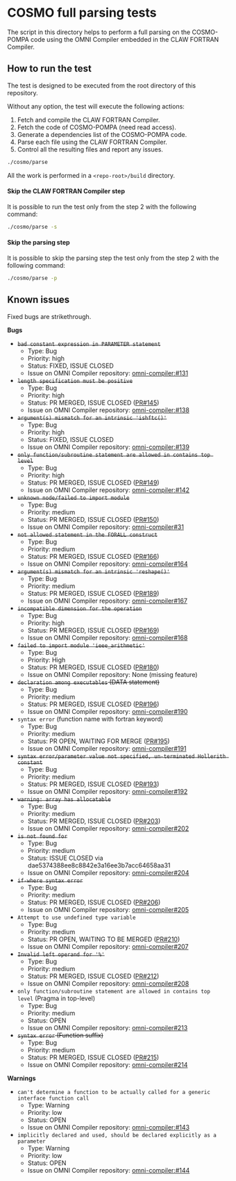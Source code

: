 # COSMO full parsing tests
The script in this directory helps to perform a full parsing on the COSMO-POMPA
code using the OMNI Compiler embedded in the CLAW FORTRAN Compiler.

## How to run the test
The test is designed to be executed from the root directory of this repository.

Without any option, the test will execute the following actions:
1) Fetch and compile the CLAW FORTRAN Compiler.
2) Fetch the code of COSMO-POMPA (need read access).
3) Generate a dependencies list of the COSMO-POMPA code.
4) Parse each file using the CLAW FORTRAN Compiler.
5) Control all the resulting files and report any issues.

```bash
./cosmo/parse
```

All the work is performed in a `<repo-root>/build` directory.

#### Skip the CLAW FORTRAN Compiler step
It is possible to run the test only from the step 2 with the following command:
```bash
./cosmo/parse -s
```

#### Skip the parsing step
It is possible to skip the parsing step the test only from the step 2 with the following command:
```bash
./cosmo/parse -p
```

## Known issues
Fixed bugs are strikethrough.

**Bugs**
* ~~`bad constant expression in PARAMETER statement`~~
  * Type: Bug
  * Priority: high
  * Status: FIXED, ISSUE CLOSED
  * Issue on OMNI Compiler repository: [omni-compiler:#131](https://github.com/omni-compiler/omni-compiler/issues/131)
* ~~`length specification must be positive`~~
  * Type: Bug
  * Priority: high
  * Status: PR MERGED, ISSUE CLOSED ([PR#145](https://github.com/omni-compiler/omni-compiler/pull/145))
  * Issue on OMNI Compiler repository: [omni-compiler:#138](https://github.com/omni-compiler/omni-compiler/issues/138)
* ~~`argument(s) mismatch for an intrinsic 'ishftc()'`~~
  * Type: Bug
  * Priority: high
  * Status: FIXED, ISSUE CLOSED
  * Issue on OMNI Compiler repository: [omni-compiler:#139](https://github.com/omni-compiler/omni-compiler/issues/139)
* ~~`only function/subroutine statement are allowed in contains top level`~~
  * Type: Bug
  * Priority: high
  * Status: PR MERGED, ISSUE CLOSED ([PR#149](https://github.com/omni-compiler/omni-compiler/pull/149))
  * Issue on OMNI Compiler repository: [omni-compiler:#142](https://github.com/omni-compiler/omni-compiler/issues/142)
* ~~`unknown node/failed to import module`~~
  * Type: Bug
  * Priority: medium
  * Status: PR MERGED, ISSUE CLOSED ([PR#150](https://github.com/omni-compiler/omni-compiler/pull/150))
  * Issue on OMNI Compiler repository: [omni-compiler#31](https://github.com/omni-compiler/omni-compiler/issues/31)
* ~~`not allowed statement in the FORALL construct`~~
  * Type: Bug
  * Priority: medium
  * Status: PR MERGED, ISSUE CLOSED ([PR#166](https://github.com/omni-compiler/omni-compiler/pull/166))
  * Issue on OMNI Compiler repository: [omni-compiler#164](https://github.com/omni-compiler/omni-compiler/issues/164)
* ~~`argument(s) mismatch for an intrinsic 'reshape()'`~~
  * Type: Bug
  * Priority: medium
  * Status: PR MERGED, ISSUE CLOSED ([PR#189](https://github.com/omni-compiler/omni-compiler/pull/189))
  * Issue on OMNI Compiler repository: [omni-compiler#167](https://github.com/omni-compiler/omni-compiler/issues/167)
* ~~`incompatible dimension for the operation`~~
  * Type: Bug
  * Priority: high
  * Status: PR MERGED, ISSUE CLOSED ([PR#169](https://github.com/omni-compiler/omni-compiler/pull/169))
  * Issue on OMNI Compiler repository: [omni-compiler#168](https://github.com/omni-compiler/omni-compiler/issues/168)
* ~~`failed to import module 'ieee_arithmetic'`~~
  * Type: Bug
  * Priority: High
  * Status: PR MERGED, ISSUE CLOSED ([PR#180](https://github.com/omni-compiler/omni-compiler/pull/180))
  * Issue on OMNI Compiler repository: None (missing feature)
* ~~`declaration among executables` (DATA statement)~~
  * Type: Bug
  * Priority: medium
  * Status: PR MERGED, ISSUE CLOSED ([PR#196](https://github.com/omni-compiler/omni-compiler/pull/196))
  * Issue on OMNI Compiler repository: [omni-compiler#190](https://github.com/omni-compiler/omni-compiler/issues/190)
* `syntax error` (function name with fortran keyword)
  * Type: Bug
  * Priority: medium
  * Status: PR OPEN, WAITING FOR MERGE ([PR#195](https://github.com/omni-compiler/omni-compiler/pull/195))
  * Issue on OMNI Compiler repository: [omni-compiler#191](https://github.com/omni-compiler/omni-compiler/issues/191)
* ~~`syntax error/parameter value not specified, un-terminated Hollerith constant`~~
  * Type: Bug
  * Priority: medium
  * Status: PR MERGED, ISSUE CLOSED ([PR#193](https://github.com/omni-compiler/omni-compiler/pull/193))
  * Issue on OMNI Compiler repository: [omni-compiler#192](https://github.com/omni-compiler/omni-compiler/issues/191)
* ~~`warning: array has allocatable`~~
  * Type: Bug
  * Priority: medium
  * Status: PR MERGED, ISSUE CLOSED ([PR#203](https://github.com/omni-compiler/omni-compiler/pull/203))
  * Issue on OMNI Compiler repository: [omni-compiler#202](https://github.com/omni-compiler/omni-compiler/issues/202)
* ~~`is not found for`~~
  * Type: Bug
  * Priority: medium
  * Status: ISSUE CLOSED via dae5374388ee8c8842e3a16ee3b7acc64658aa31
  * Issue on OMNI Compiler repository: [omni-compiler#204](https://github.com/omni-compiler/omni-compiler/issues/204)
* ~~`if-where syntax error`~~
  * Type: Bug
  * Priority: medium
  * Status: PR MERGED, ISSUE CLOSED  ([PR#206](https://github.com/omni-compiler/omni-compiler/pull/206))
  * Issue on OMNI Compiler repository: [omni-compiler#205](https://github.com/omni-compiler/omni-compiler/issues/205)
* `Attempt to use undefined type variable`
  * Type: Bug
  * Priority: medium
  * Status: PR OPEN, WAITING TO BE MERGED  ([PR#210](https://github.com/omni-compiler/omni-compiler/pull/210))
  * Issue on OMNI Compiler repository: [omni-compiler#207](https://github.com/omni-compiler/omni-compiler/issues/207)
* ~~`Invalid left operand for '%'`~~
  * Type: Bug
  * Priority: medium
  * Status: PR MERGED, ISSUE CLOSED  ([PR#212](https://github.com/omni-compiler/omni-compiler/pull/212))
  * Issue on OMNI Compiler repository: [omni-compiler#208](https://github.com/omni-compiler/omni-compiler/issues/208)
* `only function/subroutine statement are allowed in contains top level` (Pragma in top-level)
  * Type: Bug
  * Priority: medium
  * Status: OPEN
  * Issue on OMNI Compiler repository: [omni-compiler#213](https://github.com/omni-compiler/omni-compiler/issues/213)
* ~~`syntax error` (Function suffix)~~
  * Type: Bug
  * Priority: medium
  * Status: PR MERGED, ISSUE CLOSED  ([PR#215](https://github.com/omni-compiler/omni-compiler/pull/215))
  * Issue on OMNI Compiler repository: [omni-compiler#214](https://github.com/omni-compiler/omni-compiler/issues/214)

**Warnings**
* `can't determine a function to be actually called for a generic interface function call`
  * Type: Warning
  * Priority: low
  * Status: OPEN
  * Issue on OMNI Compiler repository: [omni-compiler:#143](https://github.com/omni-compiler/omni-compiler/issues/143)
* `implicitly declared and used, should be declared explicitly as a parameter`
  * Type: Warning
  * Priority: low
  * Status: OPEN
  * Issue on OMNI Compiler repository: [omni-compiler:#144](https://github.com/omni-compiler/omni-compiler/issues/144)

